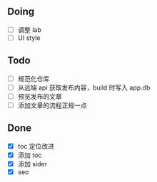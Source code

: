 ## Doing
- [ ] 调整 lab
- [ ] UI style

## Todo
- [ ] 规范化仓库
- [ ] 从远端 api 获取发布内容，build 时写入 app.db
- [ ] 预览发布的文章
- [ ] 添加文章的流程正规一点
## Done
- [x] toc 定位改进
- [x] 添加 toc
- [x] 添加 sider
- [x] seo